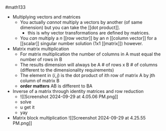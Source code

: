 #math133 

- Multiplying vectors and matrices
	- You actually *cannot* multiply a vectors by another (of same dimension) but you can take the [[dot product]]. 
		- this is why vector transformations are defined by matrices.
	- You *can* multiply a $n$ [[row vector]] by an *n* [[column vector]] for a [[scalar]] singular number solution (1x1 [[matrix]]) however.
- Matrix matrix multiplication
	- For matrix multiplication the number of columns in A must equal the number of rows in B
	- The results dimension will always be A # of rows x B # of columns (different to the dimensionality requirements)
	- The element in $(i,j)$ is the dot product of ith row of matrix A by jth column of matrix B
	- **order matters** AB is different to BA
- Inverse of a matrix through identity matrices and row reduction
	- ![[Screenshot 2024-09-29 at 4.05.06 PM.png]]
	- solve
	- u get it
	- yay
- Matrix block multiplication
![[Screenshot 2024-09-29 at 4.25.55 PM.png]]